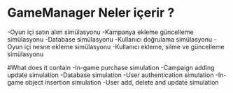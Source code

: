 # GameManager Neler içerir ?
-Oyun içi satın alım simülasyonu
-Kampanya ekleme güncelleme simülasyonu
-Database simülasyonu
-Kullanıcı doğrulama simülasyonu
-Oyun içi nesne ekleme simülasyonu
-Kullanıcı ekleme, silme ve güncelleme simülasyonu

#What does it contain
-In-game purchase simulation
-Campaign adding update simulation
-Database simulation
-User authentication simulation
-In-game object insertion simulation
-User add, delete and update simulation 

